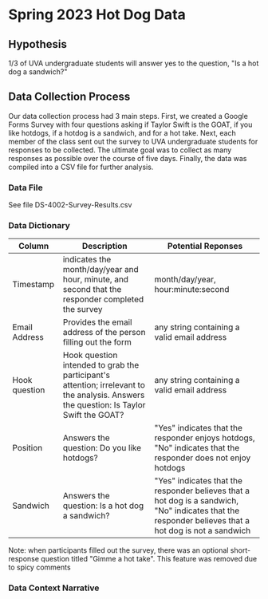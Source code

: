 # Spring 2023 Hot Dog Data

## Hypothesis
1/3 of UVA undergraduate students will answer yes to the question, "Is a hot dog a sandwich?"

## Data Collection Process
Our data collection process had 3 main steps. First, we created a Google Forms Survey with four questions asking if Taylor Swift is the GOAT, if you like hotdogs, if a hotdog is a sandwich, and for a hot take. Next, each member of the class sent out the survey to UVA undergraduate students for responses to be collected. The ultimate goal was to collect as many responses as possible over the course of five days. Finally, the data was compiled into a CSV file for further analysis.

### Data File
See file DS-4002-Survey-Results.csv

### Data Dictionary
| Column| Description| Potential Reponses|                   
|-------|------------|-------------------|
| Timestamp | indicates the month/day/year and hour, minute, and second that the responder completed the survey |month/day/year, hour:minute:second|
| Email Address| Provides the email address of the person filling out the form| any string containing a valid email address|
| Hook question| Hook question intended to grab the participant's attention; irrelevant to the analysis. Answers the question: Is Taylor Swift the GOAT? | any string containing a valid email address|
| Position| Answers the question: Do you like hotdogs?| "Yes" indicates that the responder enjoys hotdogs, "No" indicates that the responder does not enjoy hotdogs |
| Sandwich| Answers the question: Is a hot dog a sandwich?| "Yes" indicates that the responder believes that a hot dog is a sandwich, "No" indicates that the responder believes that a hot dog is not a sandwich |

Note: when participants filled out the survey, there was an optional short-response question titled "Gimme a hot take". This feature was removed due to spicy comments


### Data Context Narrative
